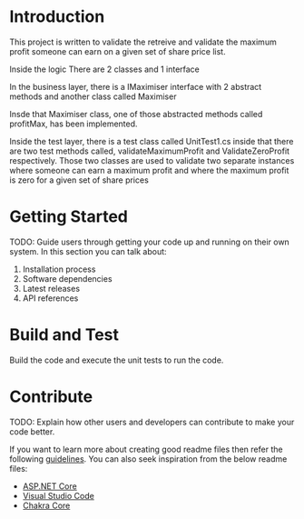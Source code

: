 # Introduction 
This project is written to validate the retreive and validate the maximum profit someone can earn on a given set of share price list. 

Inside the logic
There are 2 classes and 1 interface

In the business layer, there is a IMaximiser interface with 2 abstract methods 
and another class called Maximiser

Insde that Maximiser class, one of those abstracted methods called profitMax, has been implemented. 

Inside the test layer, there is a test class called UnitTest1.cs
inside that there are two test methods called, validateMaximumProfit and ValidateZeroProfit respectively. Those two classes are used to validate two separate instances where someone can earn a maximum profit and where the maximum profit is zero for a given set of share prices

# Getting Started
TODO: Guide users through getting your code up and running on their own system. In this section you can talk about:
1.	Installation process
2.	Software dependencies
3.	Latest releases
4.	API references

# Build and Test
Build the code and execute the unit tests to run the code. 

# Contribute
TODO: Explain how other users and developers can contribute to make your code better. 

If you want to learn more about creating good readme files then refer the following [guidelines](https://docs.microsoft.com/en-us/azure/devops/repos/git/create-a-readme?view=azure-devops). You can also seek inspiration from the below readme files:
- [ASP.NET Core](https://github.com/aspnet/Home)
- [Visual Studio Code](https://github.com/Microsoft/vscode)
- [Chakra Core](https://github.com/Microsoft/ChakraCore)
